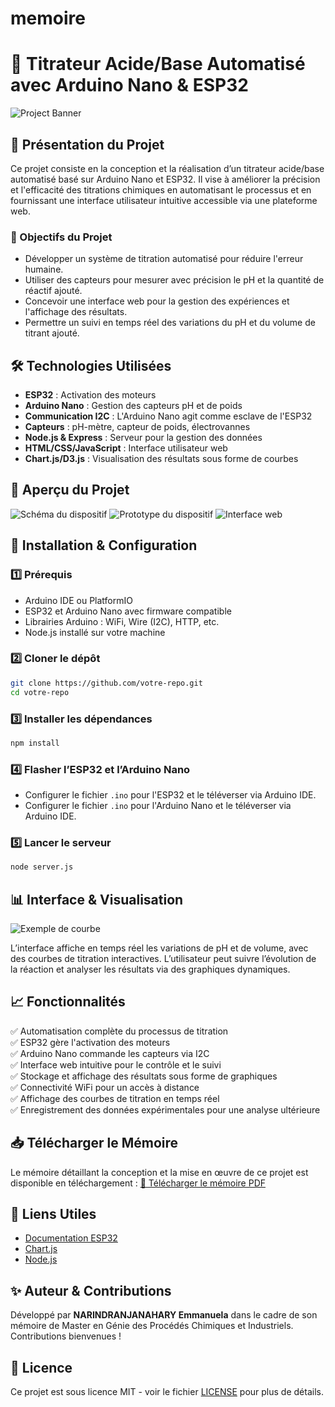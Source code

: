 # memoire
# 🔬 Titrateur Acide/Base Automatisé avec Arduino Nano & ESP32

![Project Banner](path_to_your_image)

## 🚀 Présentation du Projet
Ce projet consiste en la conception et la réalisation d’un titrateur acide/base automatisé basé sur Arduino Nano et ESP32. Il vise à améliorer la précision et l'efficacité des titrations chimiques en automatisant le processus et en fournissant une interface utilisateur intuitive accessible via une plateforme web.

### 🎯 Objectifs du Projet
- Développer un système de titration automatisé pour réduire l'erreur humaine.
- Utiliser des capteurs pour mesurer avec précision le pH et la quantité de réactif ajouté.
- Concevoir une interface web pour la gestion des expériences et l'affichage des résultats.
- Permettre un suivi en temps réel des variations du pH et du volume de titrant ajouté.

## 🛠️ Technologies Utilisées
- **ESP32** : Activation des moteurs
- **Arduino Nano** : Gestion des capteurs pH et de poids
- **Communication I2C** : L'Arduino Nano agit comme esclave de l'ESP32
- **Capteurs** : pH-mètre, capteur de poids, électrovannes
- **Node.js & Express** : Serveur pour la gestion des données
- **HTML/CSS/JavaScript** : Interface utilisateur web
- **Chart.js/D3.js** : Visualisation des résultats sous forme de courbes

## 📸 Aperçu du Projet
![Schéma du dispositif](path_to_your_image)
![Prototype du dispositif](path_to_your_image)
![Interface web](path_to_your_image)

## 📌 Installation & Configuration

### 1️⃣ Prérequis
- Arduino IDE ou PlatformIO
- ESP32 et Arduino Nano avec firmware compatible
- Librairies Arduino : WiFi, Wire (I2C), HTTP, etc.
- Node.js installé sur votre machine

### 2️⃣ Cloner le dépôt
```bash
git clone https://github.com/votre-repo.git
cd votre-repo
```

### 3️⃣ Installer les dépendances
```bash
npm install
```

### 4️⃣ Flasher l’ESP32 et l’Arduino Nano
- Configurer le fichier `.ino` pour l'ESP32 et le téléverser via Arduino IDE.
- Configurer le fichier `.ino` pour l'Arduino Nano et le téléverser via Arduino IDE.

### 5️⃣ Lancer le serveur
```bash
node server.js
```

## 📊 Interface & Visualisation
![Exemple de courbe](path_to_your_image)

L’interface affiche en temps réel les variations de pH et de volume, avec des courbes de titration interactives. L’utilisateur peut suivre l’évolution de la réaction et analyser les résultats via des graphiques dynamiques.

## 📈 Fonctionnalités
✅ Automatisation complète du processus de titration  
✅ ESP32 gère l'activation des moteurs  
✅ Arduino Nano commande les capteurs via I2C  
✅ Interface web intuitive pour le contrôle et le suivi  
✅ Stockage et affichage des résultats sous forme de graphiques  
✅ Connectivité WiFi pour un accès à distance  
✅ Affichage des courbes de titration en temps réel  
✅ Enregistrement des données expérimentales pour une analyse ultérieure  

## 📥 Télécharger le Mémoire
Le mémoire détaillant la conception et la mise en œuvre de ce projet est disponible en téléchargement :
[📄 Télécharger le mémoire PDF](path_to_your_pdf)

## 🔗 Liens Utiles
- [Documentation ESP32](https://docs.espressif.com/projects/esp-idf/en/latest/)
- [Chart.js](https://www.chartjs.org/)
- [Node.js](https://nodejs.org/)

## ✨ Auteur & Contributions
Développé par **NARINDRANJANAHARY Emmanuela** dans le cadre de son mémoire de Master en Génie des Procédés Chimiques et Industriels. Contributions bienvenues !

## 📜 Licence
Ce projet est sous licence MIT - voir le fichier [LICENSE](LICENSE) pour plus de détails.

